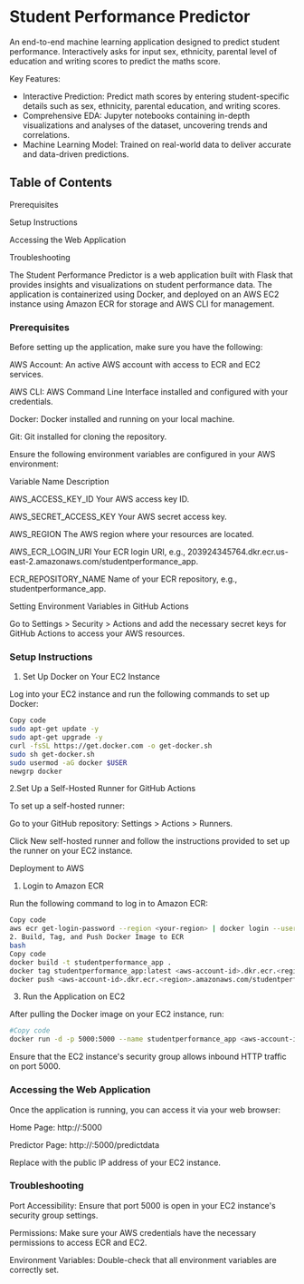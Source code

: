 # Student Performance Predictor


An end-to-end machine learning application designed to predict student performance. Interactively asks for input sex, ethnicity, parental level of education and writing scores to predict the maths score. 

Key Features:

- Interactive Prediction: Predict math scores by entering student-specific details such as sex, ethnicity, parental education, and writing scores.
- Comprehensive EDA: Jupyter notebooks containing in-depth visualizations and analyses of the dataset, uncovering trends and correlations.
- Machine Learning Model: Trained on real-world data to deliver accurate and data-driven predictions.



## Table of Contents

Prerequisites

Setup Instructions

Accessing the Web Application

Troubleshooting


The Student Performance Predictor is a web application built with Flask that provides insights and visualizations on student performance data. The application is containerized using Docker, and deployed on an AWS EC2 instance using Amazon ECR for storage and AWS CLI for management.

### Prerequisites

Before setting up the application, make sure you have the following:

AWS Account: An active AWS account with access to ECR and EC2 services.

AWS CLI: AWS Command Line Interface installed and configured with your credentials.

Docker: Docker installed and running on your local machine.

Git: Git installed for cloning the repository.


Ensure the following environment variables are configured in your AWS environment:

Variable Name	Description

AWS_ACCESS_KEY_ID	Your AWS access key ID.

AWS_SECRET_ACCESS_KEY	Your AWS secret access key.

AWS_REGION	The AWS region where your resources are located.

AWS_ECR_LOGIN_URI	Your ECR login URI, e.g., 203924345764.dkr.ecr.us-east-2.amazonaws.com/studentperformance_app.

ECR_REPOSITORY_NAME	Name of your ECR repository, e.g., studentperformance_app.

Setting Environment Variables in GitHub Actions

Go to Settings > Security > Actions and add the necessary secret keys for GitHub Actions to access your AWS resources.

### Setup Instructions


1. Set Up Docker on Your EC2 Instance

Log into your EC2 instance and run the following commands to set up Docker:

```bash
Copy code
sudo apt-get update -y
sudo apt-get upgrade -y
curl -fsSL https://get.docker.com -o get-docker.sh
sudo sh get-docker.sh
sudo usermod -aG docker $USER
newgrp docker
```
 
 2.Set Up a Self-Hosted Runner for GitHub Actions

To set up a self-hosted runner:

Go to your GitHub repository: Settings > Actions > Runners.

Click New self-hosted runner and follow the instructions provided to set up the runner on your EC2 instance.

Deployment to AWS

1. Login to Amazon ECR

Run the following command to log in to Amazon ECR:

```bash
Copy code
aws ecr get-login-password --region <your-region> | docker login --username AWS --password-stdin <aws-account-id>.dkr.ecr.<region>.amazonaws.com
2. Build, Tag, and Push Docker Image to ECR
bash
Copy code
docker build -t studentperformance_app .
docker tag studentperformance_app:latest <aws-account-id>.dkr.ecr.<region>.amazonaws.com/studentperformance_app:latest
docker push <aws-account-id>.dkr.ecr.<region>.amazonaws.com/studentperformance_app:latest
```
3. Run the Application on EC2

After pulling the Docker image on your EC2 instance, run:

``` bash
#Copy code
docker run -d -p 5000:5000 --name studentperformance_app <aws-account-id>.dkr.ecr.<region>.amazonaws.com/studentperformance_app:latest
```
Ensure that the EC2 instance's security group allows inbound HTTP traffic on port 5000.

### Accessing the Web Application

Once the application is running, you can access it via your web browser:

Home Page: http://<public-ip-of-ec2-instance>:5000

Predictor Page: http://<public-ip-of-ec2-instance>:5000/predictdata

Replace <public-ip-of-ec2-instance> with the public IP address of your EC2 instance.

### Troubleshooting

Port Accessibility: Ensure that port 5000 is open in your EC2 instance's security group settings.

Permissions: Make sure your AWS credentials have the necessary permissions to access ECR and EC2.

Environment Variables: Double-check that all environment variables are correctly set.
